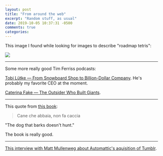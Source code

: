 ```yaml
---
layout: post
title: "From around the web"
excerpt: "Random stuff, as usual"
date: 2019-10-05 10:37:31 -0500
comments: true
categories: 
---
```


This image I found while looking for images to describe "roadmap tetris":

![]({{site.baseurl}}/assets/2019/10/tetris.gif)

---

Some more really good Tim Ferriss podcasts:

[Tobi Lütke — From Snowboard Shop to Billion-Dollar Company](https://tim.blog/2019/02/07/tobi-lutke-shopify/). He's probably my favorite CEO at the moment.

[Caterina Fake — The Outsider Who Built Giants](https://tim.blog/2019/02/14/caterina-fake/).

---

This quote from [this book](https://www.amazon.com/Slow-Life-Tuscan-Douglas-Gayeton/dp/1599620723/ref=sr_1_56?keywords=italian+slow+food&qid=1570290151&sr=8-56):

> Cane che abbaia, non fa caccia

"The dog that barks doesn't hunt."

The book is really good.

---

[This interview with Matt Mullenweg about Automattic's aquisition of Tumblr](https://www.theverge.com/2019/8/14/20804894/tumblr-acquisition-matt-mullenweg-ceo-automattic-wordpress-verizon-changes-vergecast).